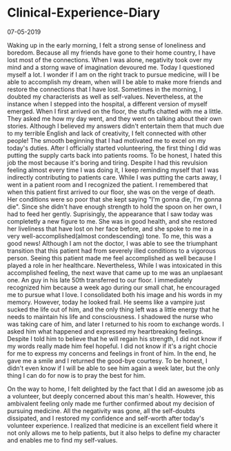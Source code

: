 # Clinical-Experience-Diary
07-05-2019

Waking up in the early morning, I felt a strong sense of loneliness and boredom. Because all my friends have gone to their home country, I have lost most of the connections. When I was alone, negativity took over my mind and a storng wave of imagination devoured me. Today I questioned myself a lot. I wonder if I am on the right track to pursue medicine, will I be able to accomplish my dream, when will I be able to make more friends and restore the connections that I have lost. Sometimes in the morning, I doubted my characterists as well as self-values. Nevertheless, at the instance when I stepped into the hospital, a different version of myself emerged. When I first arrived on the floor, the stuffs chatted with me a little. They asked me how my day went, and they went on talking about their own stories. Although I believed my answers didn't entertain them that much due to my terrible English and lack of creativity, I felt connected with other people! The smooth beginning that I had motivated me to excel on my today's duties. After I officially started volunteering, the first thing I did was putting the supply carts back into patients rooms. To be honest, I hated this job the most because it's boring and tiring. Despite I had this revulsion feeling almost every time I was doing it, I keep reminding myself that I was indirectly contributing to patients care. While I was putting the carts away, I went in a patient room and I recognized the patient. I remembered that when this patient first arrived to our floor, she was on the verge of death. Her conditions were so poor that she kept saying "I'm gonna die, I'm gonna die". Since she didn't have enough strength to hold the spoon on her own, I had to feed her gently. Suprisingly, the appearance that I saw today was completetly a new figure to me. She was in good health, and she restored her liveliness that have lost on her face before, and she spoke to me in a very well-accomplished(almost condescending) tone. To me, this was a good news! Although I am not the doctor, I was able to see the triumphant transition that this patient had from severely illed conditions to a vigorous person. Seeing this patient made me feel accomplished as well because I played a role in her healthcare. Nevertheless, While I was intoxicated in this accomplished feeling, the next wave that came up to me was an unplaesant one. An guy in his late 50th transferred to our floor. I immediately recognized him because a week ago during our small chat, he encouraged me to pursue what I love. I consolidated both his image and his words in my memory. However, today he looked frail. He seems like a vampire just sucked the life out of him, and the only thing left was a little energy that he needs to maintain his life and consciousness. I shadowed the nurse who was taking care of him, and later I returned to his room to exchange words. I asked him what happened and expressed my heartbreaking feelings. Despite I told him to believe that he will regain his strength, I did not know if my words really made him feel hopeful. I did not know if it's a right chocie for me to express my concerns and feelings in front of him. In the end, he gave me a smile and I returned the good-bye courtesy. To be honest, I didn't even know if I will be able to see him again a week later, but the only thing I can do for now is to pray the best for him. 

On the way to home, I felt delighted by the fact that I did an awesome job as a volunteer, but deeply concerned about this man's health. However, this ambivalent feeling only made me further confirmed about my decision of pursuing medicine. All the negativity was gone, all the self-doubts dissipated, and I restored my confidence and self-worth after today's volunteer experience. I realized that medicine is an excellent field where it not only allows me to help patients, but it also helps to define my character and  enables me to find my self-values.
